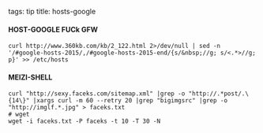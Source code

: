 tags: tip
title: hosts-google

#### HOST-GOOGLE FUCk GFW
    curl http://www.360kb.com/kb/2_122.html 2>/dev/null | sed -n '/#google-hosts-2015/,/#google-hosts-2015-end/{s/&nbsp;//g; s/<.*>//g; p}' >> /etc/hosts

#### MEIZI-SHELL
    curl "http://sexy.faceks.com/sitemap.xml" |grep -o "http://.*post/.\{14\}" |xargs curl -m 60 --retry 20 |grep "bigimgsrc" |grep -o "http://imglf.*.jpg" > faceks.txt
    # wget 
    wget -i faceks.txt -P faceks -t 10 -T 30 -N 